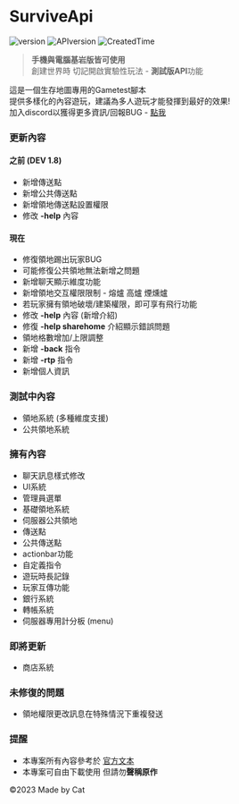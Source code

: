 # SurviveApi
![version](https://img.shields.io/badge/Version-Dev--1.9-blue)
![APIversion](https://img.shields.io/badge/API--Supported--Version-Bedrock--1.19.63+-brightgreen)
![CreatedTime](https://img.shields.io/badge/Created--Time-2023--2%2F25-orange)

> **手機與電腦基岩版皆可使用**\
> 創建世界時 切記開啟實驗性玩法 - **測試版API**功能

這是一個生存地圖專用的Gametest腳本\
提供多樣化的內容遊玩，建議為多人遊玩才能發揮到最好的效果!\
加入discord以獲得更多資訊/回報BUG - [點我](https://discord.gg/cyx5GCgu2B)

### 更新內容
#### 之前 (DEV 1.8)
- 新增傳送點
- 新增公共傳送點
- 新增領地傳送點設置權限
- 修改 **-help** 內容

#### 現在
- 修復領地踢出玩家BUG
- 可能修復公共領地無法新增之問題
- 新增聊天顯示維度功能
- 新增領地交互權限限制 - 熔爐 高爐 煙燻爐
- 若玩家擁有領地破壞/建築權限，即可享有飛行功能
- 修改 **-help** 內容 (新增介紹)
- 修復 **-help sharehome** 介紹顯示錯誤問題
- 領地格數增加/上限調整
- 新增 **-back** 指令
- 新增 **-rtp** 指令
- 新增個人資訊


### 測試中內容
- 領地系統 (多種維度支援)
- 公共領地系統

### 擁有內容
- 聊天訊息樣式修改
- UI系統
- 管理員選單
- 基礎領地系統
- 伺服器公共領地
- 傳送點
- 公共傳送點
- actionbar功能
- 自定義指令
- 遊玩時長記錄
- 玩家互傳功能
- 銀行系統
- 轉帳系統
- 伺服器專用計分板 (menu)
### 即將更新
- 商店系統
### 未修復的問題
- 領地權限更改訊息在特殊情況下重複發送
### 提醒
- 本專案所有內容參考於 [官方文本](https://learn.microsoft.com/en-us/minecraft/creator/scriptapi/)
- 本專案可自由下載使用 但請勿**聲稱原作**

©2023 Made by Cat